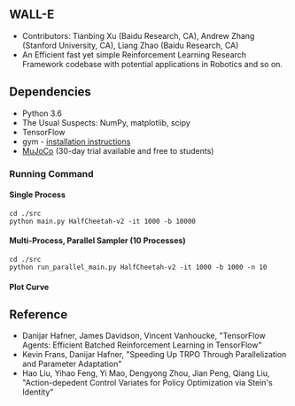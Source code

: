 ## WALL-E
* Contributors: Tianbing Xu (Baidu Research, CA), Andrew Zhang (Stanford University, CA), Liang Zhao (Baidu Research, CA)
* An Efficient fast yet simple Reinforcement Learning Research Framework codebase with potential applications in Robotics and so on.

## Dependencies

* Python 3.6
* The Usual Suspects: NumPy, matplotlib, scipy
* TensorFlow
* gym - [installation instructions](https://gym.openai.com/docs)
* [MuJoCo](http://www.mujoco.org/) (30-day trial available and free to students)

### Running Command

#### Single Process
```
cd ./src
python main.py HalfCheetah-v2 -it 1000 -b 10000
```

#### Multi-Process, Parallel Sampler (10 Processes)
```
cd ./src
python run_parallel_main.py HalfCheetah-v2 -it 1000 -b 1000 -n 10
```

#### Plot Curve


## Reference
* Danijar Hafner, James Davidson, Vincent Vanhoucke, "TensorFlow Agents: Efficient Batched Reinforcement Learning in TensorFlow"
* Kevin Frans, Danijar Hafner, "Speeding Up TRPO Through Parallelization and Parameter Adaptation"
* Hao Liu, Yihao Feng, Yi Mao, Dengyong Zhou, Jian Peng, Qiang Liu,
"Action-depedent Control Variates for Policy Optimization via Stein's Identity"
